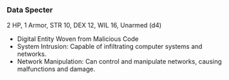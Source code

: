### Data Specter

2 HP, 1 Armor, STR 10, DEX 12, WIL 16, Unarmed (d4)

- Digital Entity Woven from Malicious Code
- System Intrusion: Capable of infiltrating computer systems and networks.
- Network Manipulation: Can control and manipulate networks, causing malfunctions and damage.

